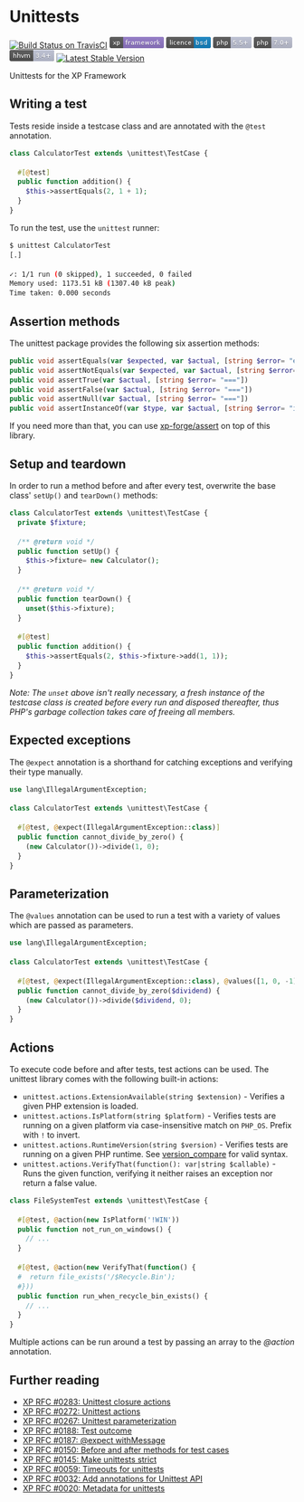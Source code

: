 Unittests
=========

[![Build Status on TravisCI](https://secure.travis-ci.org/xp-framework/unittest.svg)](http://travis-ci.org/xp-framework/unittest)
[![XP Framework Module](https://raw.githubusercontent.com/xp-framework/web/master/static/xp-framework-badge.png)](https://github.com/xp-framework/core)
[![BSD Licence](https://raw.githubusercontent.com/xp-framework/web/master/static/licence-bsd.png)](https://github.com/xp-framework/core/blob/master/LICENCE.md)
[![Required PHP 5.5+](https://raw.githubusercontent.com/xp-framework/web/master/static/php-5_5plus.png)](http://php.net/)
[![Supports PHP 7.0+](https://raw.githubusercontent.com/xp-framework/web/master/static/php-7_0plus.png)](http://php.net/)
[![Supports HHVM 3.4+](https://raw.githubusercontent.com/xp-framework/web/master/static/hhvm-3_4plus.png)](http://hhvm.com/)
[![Latest Stable Version](https://poser.pugx.org/xp-framework/unittest/version.png)](https://packagist.org/packages/xp-framework/unittest)

Unittests for the XP Framework

Writing a test
--------------
Tests reside inside a testcase class and are annotated with the `@test` annotation.

```php
class CalculatorTest extends \unittest\TestCase {

  #[@test]
  public function addition() {
    $this->assertEquals(2, 1 + 1);
  }
}
```

To run the test, use the `unittest` runner:

```sh
$ unittest CalculatorTest
[.]

✓: 1/1 run (0 skipped), 1 succeeded, 0 failed
Memory used: 1173.51 kB (1307.40 kB peak)
Time taken: 0.000 seconds
```

Assertion methods
-----------------
The unittest package provides the following six assertion methods:

```php
public void assertEquals(var $expected, var $actual, [string $error= "equals"])
public void assertNotEquals(var $expected, var $actual, [string $error= "!equals"])
public void assertTrue(var $actual, [string $error= "==="])
public void assertFalse(var $actual, [string $error= "==="])
public void assertNull(var $actual, [string $error= "==="])
public void assertInstanceOf(var $type, var $actual, [string $error= "instanceof"])
```

If you need more than that, you can use [xp-forge/assert](https://github.com/xp-forge/assert) on top of this library.

Setup and teardown
------------------
In order to run a method before and after every test, overwrite the base class' `setUp()` and `tearDown()` methods:

```php
class CalculatorTest extends \unittest\TestCase {
  private $fixture;

  /** @return void */
  public function setUp() {
    $this->fixture= new Calculator();
  }

  /** @return void */
  public function tearDown() {
    unset($this->fixture);
  }

  #[@test]
  public function addition() {
    $this->assertEquals(2, $this->fixture->add(1, 1));
  }
}
```

*Note: The `unset` above isn't really necessary, a fresh instance of the testcase class is created before every run and disposed thereafter, thus PHP's garbage collection takes care of freeing all members.*

Expected exceptions
-------------------
The `@expect` annotation is a shorthand for catching exceptions and verifying their type manually.

```php
use lang\IllegalArgumentException;

class CalculatorTest extends \unittest\TestCase {

  #[@test, @expect(IllegalArgumentException::class)]
  public function cannot_divide_by_zero() {
    (new Calculator())->divide(1, 0);
  }
}
```

Parameterization
-----------------
The `@values` annotation can be used to run a test with a variety of values which are passed as parameters.

```php
use lang\IllegalArgumentException;

class CalculatorTest extends \unittest\TestCase {

  #[@test, @expect(IllegalArgumentException::class), @values([1, 0, -1])]
  public function cannot_divide_by_zero($dividend) {
    (new Calculator())->divide($dividend, 0);
  }
}
```

Actions
-------
To execute code before and after tests, test actions can be used. The unittest library comes with the following built-in actions:

* `unittest.actions.ExtensionAvailable(string $extension)` - Verifies a given PHP extension is loaded.
* `unittest.actions.IsPlatform(string $platform)` - Verifies tests are running on a given platform via case-insensitive match on `PHP_OS`. Prefix with `!` to invert.
* `unittest.actions.RuntimeVersion(string $version)` - Verifies tests are running on a given PHP runtime. See [version_compare](http://php.net/version_compare) for valid syntax.
* `unittest.actions.VerifyThat(function(): var|string $callable)` - Runs the given function, verifying it neither raises an exception nor return a false value.

```php
class FileSystemTest extends \unittest\TestCase {

  #[@test, @action(new IsPlatform('!WIN'))
  public function not_run_on_windows() {
    // ...
  }

  #[@test, @action(new VerifyThat(function() {
  #  return file_exists('/$Recycle.Bin');
  #}))
  public function run_when_recycle_bin_exists() {
    // ...
  }
}
```

Multiple actions can be run around a test by passing an array to the *@action* annotation.

Further reading
---------------

* [XP RFC #0283: Unittest closure actions](https://github.com/xp-framework/rfc/issues/283)
* [XP RFC #0272: Unittest actions](https://github.com/xp-framework/rfc/issues/272)
* [XP RFC #0267: Unittest parameterization](https://github.com/xp-framework/rfc/issues/267)
* [XP RFC #0188: Test outcome](https://github.com/xp-framework/rfc/issues/188)
* [XP RFC #0187: @expect withMessage](https://github.com/xp-framework/rfc/issues/187)
* [XP RFC #0150: Before and after methods for test cases](https://github.com/xp-framework/rfc/issues/150)
* [XP RFC #0145: Make unittests strict](https://github.com/xp-framework/rfc/issues/145)
* [XP RFC #0059: Timeouts for unittests](https://github.com/xp-framework/rfc/issues/59)
* [XP RFC #0032: Add annotations for Unittest API](https://github.com/xp-framework/rfc/issues/32)
* [XP RFC #0020: Metadata for unittests](https://github.com/xp-framework/rfc/issues/20)
